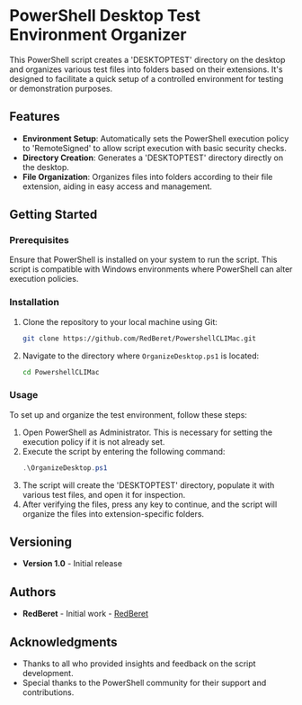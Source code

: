 # PowerShell Desktop Test Environment Organizer

This PowerShell script creates a 'DESKTOPTEST' directory on the desktop and organizes various test files into folders based on their extensions. It's designed to facilitate a quick setup of a controlled environment for testing or demonstration purposes.

## Features

- **Environment Setup**: Automatically sets the PowerShell execution policy to 'RemoteSigned' to allow script execution with basic security checks.
- **Directory Creation**: Generates a 'DESKTOPTEST' directory directly on the desktop.
- **File Organization**: Organizes files into folders according to their file extension, aiding in easy access and management.

## Getting Started

### Prerequisites

Ensure that PowerShell is installed on your system to run the script. This script is compatible with Windows environments where PowerShell can alter execution policies.

### Installation

1. Clone the repository to your local machine using Git:
   ```bash
   git clone https://github.com/RedBeret/PowershellCLIMac.git
   ```
2. Navigate to the directory where `OrganizeDesktop.ps1` is located:
   ```bash
   cd PowershellCLIMac
   ```

### Usage

To set up and organize the test environment, follow these steps:

1. Open PowerShell as Administrator. This is necessary for setting the execution policy if it is not already set.
2. Execute the script by entering the following command:
   ```powershell
   .\OrganizeDesktop.ps1
   ```
3. The script will create the 'DESKTOPTEST' directory, populate it with various test files, and open it for inspection.
4. After verifying the files, press any key to continue, and the script will organize the files into extension-specific folders.

## Versioning

- **Version 1.0** - Initial release

## Authors

- **RedBeret** - Initial work - [RedBeret](https://github.com/RedBeret)

## Acknowledgments

- Thanks to all who provided insights and feedback on the script development.
- Special thanks to the PowerShell community for their support and contributions.
